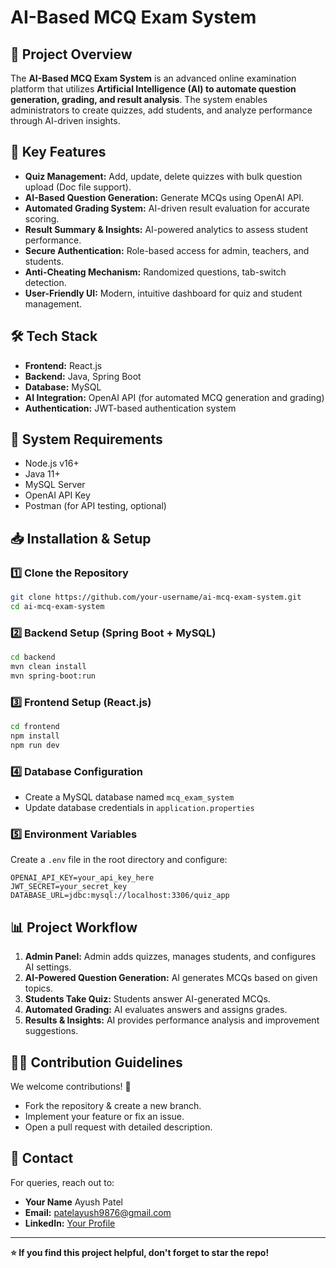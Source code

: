 # AI-Based MCQ Exam System

## 🚀 Project Overview
The **AI-Based MCQ Exam System** is an advanced online examination platform that utilizes **Artificial Intelligence (AI) to automate question generation, grading, and result analysis**. The system enables administrators to create quizzes, add students, and analyze performance through AI-driven insights.

## 🎯 Key Features
- **Quiz Management:** Add, update, delete quizzes with bulk question upload (Doc file support).
- **AI-Based Question Generation:** Generate MCQs using OpenAI API.
- **Automated Grading System:** AI-driven result evaluation for accurate scoring.
- **Result Summary & Insights:** AI-powered analytics to assess student performance.
- **Secure Authentication:** Role-based access for admin, teachers, and students.
- **Anti-Cheating Mechanism:** Randomized questions, tab-switch detection.
- **User-Friendly UI:** Modern, intuitive dashboard for quiz and student management.

## 🛠️ Tech Stack
- **Frontend:** React.js
- **Backend:** Java, Spring Boot
- **Database:** MySQL
- **AI Integration:** OpenAI API (for automated MCQ generation and grading)
- **Authentication:** JWT-based authentication system

## 📌 System Requirements
- Node.js v16+
- Java 11+
- MySQL Server
- OpenAI API Key
- Postman (for API testing, optional)

## 📥 Installation & Setup
### 1️⃣ Clone the Repository
```bash
git clone https://github.com/your-username/ai-mcq-exam-system.git
cd ai-mcq-exam-system
```

### 2️⃣ Backend Setup (Spring Boot + MySQL)
```bash
cd backend
mvn clean install
mvn spring-boot:run
```

### 3️⃣ Frontend Setup (React.js)
```bash
cd frontend
npm install
npm run dev
```

### 4️⃣ Database Configuration
- Create a MySQL database named `mcq_exam_system`
- Update database credentials in `application.properties`

### 5️⃣ Environment Variables
Create a `.env` file in the root directory and configure:
```env
OPENAI_API_KEY=your_api_key_here
JWT_SECRET=your_secret_key
DATABASE_URL=jdbc:mysql://localhost:3306/quiz_app
```

## 📊 Project Workflow
1. **Admin Panel:** Admin adds quizzes, manages students, and configures AI settings.
2. **AI-Powered Question Generation:** AI generates MCQs based on given topics.
3. **Students Take Quiz:** Students answer AI-generated MCQs.
4. **Automated Grading:** AI evaluates answers and assigns grades.
5. **Results & Insights:** AI provides performance analysis and improvement suggestions.

## 🧑‍💻 Contribution Guidelines
We welcome contributions! 🚀
- Fork the repository & create a new branch.
- Implement your feature or fix an issue.
- Open a pull request with detailed description.


## 📩 Contact
For queries, reach out to:
- **Your Name** Ayush Patel
- **Email:** patelayush9876@gmail.com
- **LinkedIn:** [Your Profile]([https://linkedin.com/in/your-profile](https://www.linkedin.com/in/ayush-patel-860793296/))

---
**⭐ If you find this project helpful, don't forget to star the repo!**
